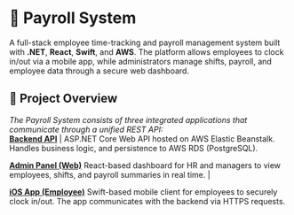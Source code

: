# 🧾 Payroll System

A full-stack employee time-tracking and payroll management system built with **.NET**, **React**, **Swift**, and **AWS**.
The platform allows employees to clock in/out via a mobile app, while administrators manage shifts, payroll, and employee data through a secure web dashboard.

## 🚀 Project Overview

*The Payroll System consists of three integrated applications that communicate through a unified REST API:*  
[**Backend API**](https://github.com/yayosoup/payroll-backend) | ASP.NET Core Web API hosted on AWS Elastic Beanstalk. Handles business logic, and persistence to AWS RDS (PostgreSQL). 

[**Admin Panel (Web)**](https://github.com/yayosoup/payroll-admin) React-based dashboard for HR and managers to view employees, shifts, and payroll summaries in real time. |   

[**iOS App (Employee)**](https://github.com/yayosoup/payroll-ios) Swift-based mobile client for employees to securely clock in/out. The app communicates with the backend via HTTPS requests. 
